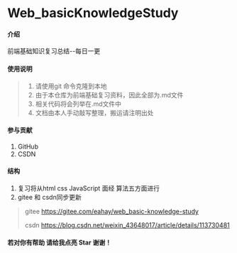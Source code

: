 # Web_basicKnowledgeStudy

#### 介绍
前端基础知识复习总结--每日一更

#### 使用说明

>1.  请使用git 命令克隆到本地
>2.  由于本仓库为前端基础复习资料，因此全部为.md文件 
>3.  相关代码将会列举在.md文件中
>4.  文档由本人手动敲写整理，搬运请注明出处

#### 参与贡献

1.  GitHub  
2.  CSDN


#### 结构

1.  复习将从html  css  JavaScript  面经  算法五方面进行
2.  gitee 和 csdn同步更新

>gitee    https://gitee.com/eahay/web_basic-knowledge-study
>
>csdn    https://blog.csdn.net/weixin_43648017/article/details/113730481

#### 若对你有帮助 请给我点亮 **Star** 谢谢！